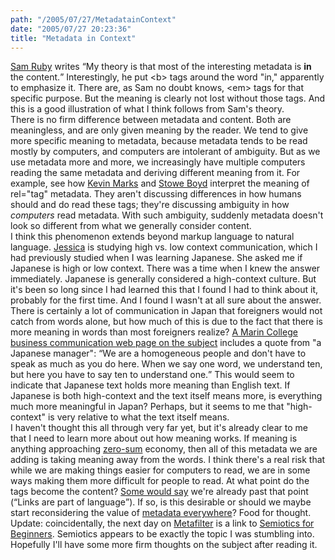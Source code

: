 ```yaml
---
path: "/2005/07/27/MetadatainContext" 
date: "2005/07/27 20:23:36" 
title: "Metadata in Context" 
---
```

<a href="http://www.intertwingly.net/blog/2005/07/27/Sifting-for-Metadata">Sam Ruby</a> writes <q>My theory is that most of the interesting metadata is <b>in</b> the content.</q> Interestingly, he put &lt;b&gt; tags around the word "in," apparently to emphasize it. There are, as Sam no doubt knows, &lt;em&gt; tags for that specific purpose. But the meaning is clearly not lost without those tags. And this is a good illustration of what I think follows from Sam's theory.<br>There is no firm difference between metadata and content. Both are meaningless, and are only given meaning by the reader. We tend to give more specific meaning to metadata, because metadata tends to be read mostly by computers, and computers are intolerant of ambiguity. But as we use metadata more and more, we increasingly have multiple computers reading the same metadata and deriving different meaning from it. For example, see how <a href="http://www.corante.com/many/archives/2005/07/25/understanding_true_decentralisation_the_microformat_model.php">Kevin Marks</a> and <a href="http://www.corante.com/getreal/archives/2005/07/26/kevin_marks_on_tag_decentralization.php">Stowe Boyd</a> interpret the meaning of  rel="tag" metadata. They aren't discussing differences in how humans should and do read these tags; they're discussing ambiguity in how *computers* read metadata. With such ambiguity, suddenly metadata doesn't look so different from what we generally consider content.<br>I think this phenomenon extends beyond markup language to natural language. <a href="http://jessicamontgomerie.blogspot.com/">Jessica</a> is studying high vs. low context communication, which I had previously studied when I was learning Japanese. She asked me if Japanese is high or low context. There was a time when I knew the answer immediately. Japanese is generally considered a high-context culture. But it's been so long since I had learned this that I found I had to think about it, probably for the first time. And I found I wasn't at all sure about the answer.<br>There is certainly a lot of communication in Japan that foreigners would not catch from words alone, but how much of this is due to the fact that there is more meaning in words than most foreigners realize? <a href="http://www.marin.cc.ca.us/buscom/index_page0009.htm">A Marin College business communication web page on the subject</a> includes a quote from "a Japanese manager": <q>We are a homogeneous people and don't have to speak as much as you do here.  When we say one word, we understand ten, but here you have to say ten to understand one.</q> This would seem to indicate that Japanese text holds more meaning than English text. If Japanese is both high-context and the text itself means more, is everything much more meaningful in Japan? Perhaps, but it seems to me that "high-context" is very relative to what the text itself means.<br>I haven't thought this all through very far yet, but it's already clear to me that I need to learn more about out how meaning works. If meaning is anything approaching <a href="http://en.wikipedia.org/wiki/Zero-sum">zero-sum</a> economy, then all of this metadata we are adding is taking meaning away from the words. I think there's a real risk that while we are making things easier for computers to read, we are in some ways making them more difficult for people to read. At what point do the tags become the content? <a href="http://www.thetwowayweb.com/2005/02/22#a272">Some would say</a> we're already past that point (<q>Links are part of language</q>). If so, is this desirable or should we maybe start reconsidering the value of <a href="http://microformats.org/">metadata everywhere</a>? Food for thought.<br>Update: coincidentally, the next day on <a href="http://www.metafilter.com/mefi/43783">Metafilter</a> is a link to <a href="http://www.aber.ac.uk/media/Documents/S4B/semiotic.html">Semiotics for Beginners</a>. Semiotics appears to be exactly the topic I was stumbling into. Hopefully I'll have some more firm thoughts on the subject after reading it.